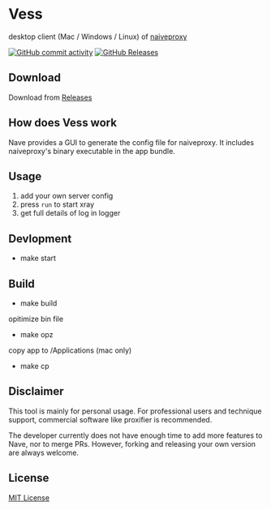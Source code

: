 # Vess

desktop client (Mac / Windows / Linux) of [naiveproxy](https://github.com/klzgrad/naiveproxy)

[![GitHub commit activity](https://img.shields.io/github/commit-activity/m/ali322/nave)](https://github.com/ali322/nave/commits/master)
[![GitHub Releases](https://img.shields.io/github/downloads/ali322/nave/latest/total?logo=github)](https://github.com/ali322/nave/releases)

## Download

Download from [Releases](https://github.com/ali322/nave/releases)

## How does Vess work

Nave provides a GUI to generate the config file for naiveproxy. It includes naiveproxy's binary executable in the app bundle. 

## Usage

1. add your own server config
2. press `run` to start xray
3. get full details of log in logger

## Devlopment

- make start

## Build

- make build

opitimize bin file

- make opz 

copy app to /Applications (mac only)

- make cp

## Disclaimer

This tool is mainly for personal usage. For professional users and technique 
support, commercial software like proxifier is recommended.

The developer currently does not have enough time to add more features to Nave, nor to merge PRs. However, forking and releasing your own version are always welcome.


## License

[MIT License](http://en.wikipedia.org/wiki/MIT_License)